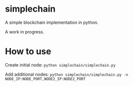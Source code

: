 # simplechain
A simple blockchain implementation in python.

A work in progress.

# How to use

Create initial node: `python simplechain/simplechain.py`

Add additional nodes: `python simplechain/simplechain.py -n NODE_IP:NODE_PORT,NODE2_IP:NODE2_PORT`

